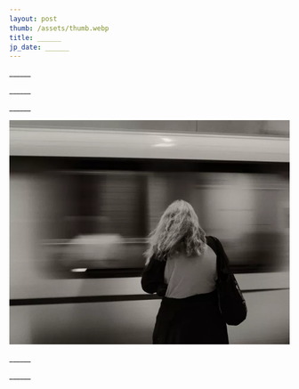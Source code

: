 ```yaml
---
layout: post
thumb: /assets/thumb.webp
title: ______
jp_date: ______
---
```

<div class="header">
  <p class="title">______</p>
  <p class="date">______</p>
</div>

<p>
______
</p>
<img src="/assets/thumb.webp" alt="">
<p>
______
</p>
<p>
______
</p>
